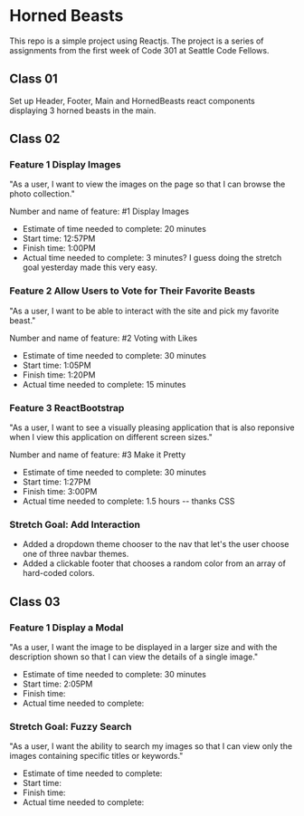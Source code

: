 # Horned Beasts

This repo is a simple project using Reactjs. The project is a series of assignments from the first week of Code 301 at Seattle Code Fellows.

## Class 01

Set up Header, Footer, Main and HornedBeasts react components displaying 3 horned beasts in the main.

## Class 02

### Feature 1 Display Images

"As a user, I want to view the images on the page so that I can browse the photo collection."

Number and name of feature: #1 Display Images

- Estimate of time needed to complete: 20 minutes
- Start time: 12:57PM
- Finish time: 1:00PM
- Actual time needed to complete: 3 minutes? I guess doing the stretch goal yesterday made this very easy.

### Feature 2 Allow Users to Vote for Their Favorite Beasts

"As a user, I want to be able to interact with the site and pick my favorite beast."


Number and name of feature: #2 Voting with Likes

- Estimate of time needed to complete: 30 minutes
- Start time: 1:05PM
- Finish time: 1:20PM
- Actual time needed to complete: 15 minutes


### Feature 3 ReactBootstrap

"As a user, I want to see a visually pleasing application that is also reponsive when I view this application on different screen sizes."

Number and name of feature: #3 Make it Pretty

- Estimate of time needed to complete: 30 minutes
- Start time: 1:27PM
- Finish time: 3:00PM
- Actual time needed to complete: 1.5 hours -- thanks CSS

### Stretch Goal: Add Interaction

- Added a dropdown theme chooser to the nav that let's the user choose one of three navbar themes. 
- Added a clickable footer that chooses a random color from an array of hard-coded colors.

## Class 03

### Feature 1 Display a Modal 

"As a user, I want the image to be displayed in a larger size and with the description shown so that I can view the details of a single image."

- Estimate of time needed to complete: 30 minutes
- Start time: 2:05PM
- Finish time: 
- Actual time needed to complete:

### Stretch Goal: Fuzzy Search

"As a user, I want the ability to search my images so that I can view only the images containing specific titles or keywords."

- Estimate of time needed to complete:
- Start time:
- Finish time: 
- Actual time needed to complete:
